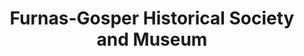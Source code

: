 ---
layout: repo
title: "Furnas-Gosper Historical Society and Museum"
id: 11225
permalink: repos/11225/
---